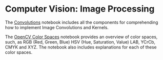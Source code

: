 # Computer Vision: Image Processing

The [Convolutions](https://github.com/mohdsaadoon/ComputerVision/blob/main/Image-Processing/Convolutions.ipynb) notebook includes all the components for comprehending how to implement Image Convolutions and Kernels.


The [OpenCV Color Spaces](https://github.com/mohdsaadoon/ComputerVision/blob/main/Image-Processing/OpenCV_Color_Space_Conversions.ipynb) notebook provides an overview of color spaces, such, as RGB (Red, Green, Blue) HSV (Hue, Saturation, Value) LAB, YCrCb, CMYK and XYZ. The notebook also includes explanations for each of these color spaces.
